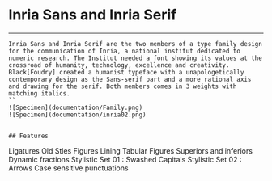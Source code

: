 # Inria Sans and Inria Serif
----------------------------
```
Inria Sans and Inria Serif are the two members of a type family design for the communication of Inria, a national institut dedicated to numeric research. The Institut needed a font showing its values at the crossroad of humanity, technology, excellence and creativity. Black[Foudry] created a humanist typeface with a unapologetically contemporary design as the Sans-serif part and a more rational axis and drawing for the serif. Both members comes in 3 weights with matching italics.
``
![Specimen](documentation/Family.png)
![Specimen](documentation/inria02.png)


## Features
```
Ligatures
Old Stles Figures
Lining Tabular Figures
Superiors and inferiors
Dynamic fractions
Stylistic Set 01 : Swashed Capitals
Stylistic Set 02 : Arrows
Case sensitive punctuations
```